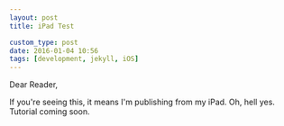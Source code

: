 ```yaml
---
layout: post
title: iPad Test

custom_type: post
date: 2016-01-04 10:56
tags: [development, jekyll, iOS]
---
```

Dear Reader,

If you're seeing this, it means I'm publishing from my iPad. Oh, hell yes. Tutorial coming soon.
